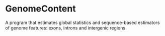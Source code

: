 # GenomeContent
A program that estimates global statistics and sequence-based estimators of genome features: exons, introns and intergenic regions
